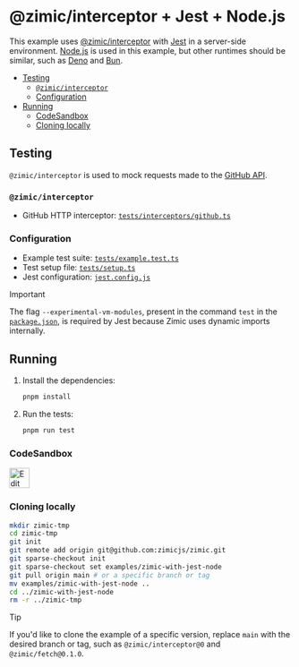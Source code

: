 <h1>
  @zimic/interceptor + Jest + Node.js
</h1>

This example uses [@zimic/interceptor](https://www.npmjs.com/package/@zimic/interceptor) with [Jest](https://jestjs.io)
in a server-side environment. [Node.js](https://nodejs.org) is used in this example, but other runtimes should be
similar, such as [Deno](https://deno.com) and [Bun](https://bun.sh).

- [Testing](#testing)
  - [`@zimic/interceptor`](#zimicinterceptor)
  - [Configuration](#configuration)
- [Running](#running)
  - [CodeSandbox](#codesandbox)
  - [Cloning locally](#cloning-locally)

## Testing

`@zimic/interceptor` is used to mock requests made to the [GitHub API](https://docs.github.com/rest).

### `@zimic/interceptor`

- GitHub HTTP interceptor: [`tests/interceptors/github.ts`](./tests/interceptors/github.ts)

### Configuration

- Example test suite: [`tests/example.test.ts`](./tests/example.test.ts)
- Test setup file: [`tests/setup.ts`](./tests/setup.ts)
- Jest configuration: [`jest.config.js`](./jest.config.js)

> [!IMPORTANT]
>
> The flag `--experimental-vm-modules`, present in the command `test` in the [`package.json`](./package.json), is
> required by Jest because Zimic uses dynamic imports internally.

## Running

1. Install the dependencies:

   ```bash
   pnpm install
   ```

2. Run the tests:

   ```bash
   pnpm run test
   ```

### CodeSandbox

<a href="https://codesandbox.io/p/sandbox/github/zimicjs/zimic/tree/main/examples/zimic-with-jest-node">
  <img
    src="https://codesandbox.io/static/img/play-codesandbox.svg"
    alt="Edit in CodeSandbox"
    height="36px"
  />
</a>

### Cloning locally

```bash
mkdir zimic-tmp
cd zimic-tmp
git init
git remote add origin git@github.com:zimicjs/zimic.git
git sparse-checkout init
git sparse-checkout set examples/zimic-with-jest-node
git pull origin main # or a specific branch or tag
mv examples/zimic-with-jest-node ..
cd ../zimic-with-jest-node
rm -r ../zimic-tmp
```

> [!TIP]
>
> If you'd like to clone the example of a specific version, replace `main` with the desired branch or tag, such as
> `@zimic/interceptor@0` and `@zimic/fetch@0.1.0`.

